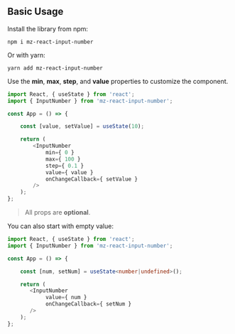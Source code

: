 ## Basic Usage

Install the library from npm:
  
```shell
npm i mz-react-input-number
```

Or with yarn:

```shell
yarn add mz-react-input-number
```

Use the **min**, **max**, **step**, and **value** properties to customize the component. 

```ts
import React, { useState } from 'react';
import { InputNumber } from 'mz-react-input-number';

const App = () => {

    const [value, setValue] = useState(10);

    return (
        <InputNumber
            min={ 0 }
            max={ 100 }
            step={ 0.1 }
            value={ value }
            onChangeCallback={ setValue }
        />
    );
};
``` 

> All props are **optional**.
 
 
You can also start with empty value:

```ts
import React, { useState } from 'react';
import { InputNumber } from 'mz-react-input-number';

const App = () => {

    const [num, setNum] = useState<number|undefined>();

    return (
       <InputNumber
            value={ num }
            onChangeCallback={ setNum }
       />
    );
};
```



